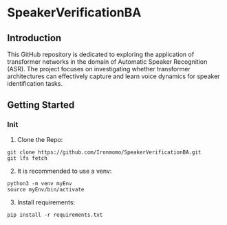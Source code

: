 # SpeakerVerificationBA

## Introduction

This GitHub repository is dedicated to exploring the application of transformer networks in the domain of Automatic Speaker Recognition (ASR). The project focuses on investigating whether transformer architectures can effectively capture and learn voice dynamics for speaker identification tasks.

## Getting Started
### Init
1. Clone the Repo:
```
git clone https://github.com/Ironmomo/SpeakerVerificationBA.git
git lfs fetch
```
2. It is recommended to use a venv:
```
python3 -m venv myEnv
source myEnv/bin/activate
```
3. Install requirements:
```
pip install -r requirements.txt
```
